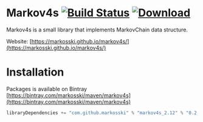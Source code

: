 
# Markov4s [![Build Status](https://travis-ci.org/markosski/cloudsync.svg?branch=master)](https://travis-ci.org/markosski/markov4s) [ ![Download](https://api.bintray.com/packages/markosski/maven/markov4s/images/download.svg) ](https://bintray.com/markosski/maven/markov4s/_latestVersion)

Markov4s is a small library that implements MarkovChain data structure.

Website: [https://markosski.github.io/markov4s/](https://markosski.github.io/markov4s/)

# Installation

Packages is available on Bintray [https://bintray.com/markosski/maven/markov4s](https://bintray.com/markosski/maven/markov4s)

```scala
libraryDependencies += "com.github.markosski" % "markov4s_2.12" % "0.2.0"
```
